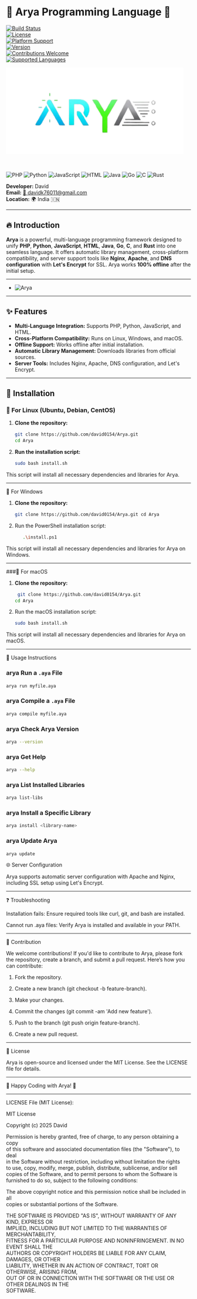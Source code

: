 # 🌟 Arya Programming Language 🌟  

[![Build Status](https://img.shields.io/badge/build-passing-brightgreen)](https://github.com/david0154/Arya)  
[![License](https://img.shields.io/badge/license-MIT-blue)](https://github.com/david0154/Arya/blob/main/LICENSE)  
[![Platform Support](https://img.shields.io/badge/platform-Linux%20%7C%20Windows%20%7C%20macOS-yellowgreen)](https://github.com/david0154/Arya)  
[![Version](https://img.shields.io/badge/version-1.0.0-orange)](https://github.com/david0154/Arya)  
[![Contributions Welcome](https://img.shields.io/badge/contributions-welcome-brightgreen)](https://github.com/david0154/Arya/pulls)  
[![Supported Languages](https://img.shields.io/badge/languages-PHP%20%7C%20Python%20%7C%20JavaScript%20%7C%20HTML%20%7C%20Java%20%7C%20Go%20%7C%20C%20%7C%20Rust-yellow)](https://github.com/david0154/Arya)

![Arya Logo](Arya.png)  

<br> 

![PHP](https://img.shields.io/badge/PHP-777BB4?style=for-the-badge&logo=php&logoColor=white)
![Python](https://img.shields.io/badge/Python-3776AB?style=for-the-badge&logo=python&logoColor=white)
![JavaScript](https://img.shields.io/badge/JavaScript-F7DF1E?style=for-the-badge&logo=javascript&logoColor=black)
![HTML](https://img.shields.io/badge/HTML5-E34F26?style=for-the-badge&logo=html5&logoColor=white)
![Java](https://img.shields.io/badge/Java-ED8B00?style=for-the-badge&logo=java&logoColor=white)
![Go](https://img.shields.io/badge/Go-00ADD5?style=for-the-badge&logo=go&logoColor=white)
![C](https://img.shields.io/badge/C-00599C?style=for-the-badge&logo=c&logoColor=white)
![Rust](https://img.shields.io/badge/Rust-000000?style=for-the-badge&logo=rust&logoColor=white)

**Developer:** David  
**Email:** [📧 davidk76011@gmail.com](mailto:davidk76011@gmail.com)  
**Location:** 🌍 India 🇮🇳  

---

## 🔥 Introduction  

**Arya** is a powerful, multi-language programming framework designed to unify **PHP**, **Python**, **JavaScript**, **HTML**, **Java**, **Go**, **C**, and **Rust** into one seamless language. It offers automatic library management, cross-platform compatibility, and server support tools like **Nginx**, **Apache**, and **DNS configuration** with **Let's Encrypt** for SSL. Arya works **100% offline** after the initial setup.

---

* ![Arya](https://img.shields.io/badge/LanguageName-HexColorCode?style=for-the-badge&logo=languageicon&logoColor=white)

---

## ✨ Features  

- **Multi-Language Integration:** Supports PHP, Python, JavaScript, and HTML.  
- **Cross-Platform Compatibility:** Runs on Linux, Windows, and macOS.  
- **Offline Support:** Works offline after initial installation.  
- **Automatic Library Management:** Downloads libraries from official sources.  
- **Server Tools:** Includes Nginx, Apache, DNS configuration, and Let's Encrypt.  

---

## 🚀 Installation  

### 📌 For Linux (Ubuntu, Debian, CentOS)  

1. **Clone the repository:**  
   ```bash
   git clone https://github.com/david0154/Arya.git
   cd Arya

2. **Run the installation script:**
      ```bash
   sudo bash install.sh


This script will install all necessary dependencies and libraries for Arya.




---

📌 For Windows

1. **Clone the repository:**
   ```bash
   git clone https://github.com/david0154/Arya.git cd Arya


2. Run the PowerShell installation script:
   ```bash
      .\install.ps1

This script will install all necessary dependencies and libraries for Arya on Windows.




---

###📌 For macOS

1. **Clone the repository:**
   ```bash
    git clone https://github.com/david0154/Arya.git
   cd Arya


2. Run the macOS installation script:
   ```bash
   sudo bash install.sh

This script will install all necessary dependencies and libraries for Arya on macOS.




---

🎯 Usage Instructions
  ### arya Run a `.aya` File  
```bash
arya run myfile.aya
```

### arya Compile a `.aya` File  
```bash
arya compile myfile.aya
```

### arya Check Arya Version  
```bash
arya --version
```

### arya Get Help  
```bash
arya --help
```

### arya List Installed Libraries  
```bash
arya list-libs
```

### arya Install a Specific Library  
```bash
arya install <library-name>
```

### arya Update Arya  
   ```bash
   arya update

  
```




🌐 Server Configuration

Arya supports automatic server configuration with Apache and Nginx, including SSL setup using Let's Encrypt.


---

❓ Troubleshooting

Installation fails: Ensure required tools like curl, git, and bash are installed.

Cannot run .aya files: Verify Arya is installed and available in your PATH.



---

🤝 Contribution

We welcome contributions! If you'd like to contribute to Arya, please fork the repository, create a branch, and submit a pull request.
Here’s how you can contribute:

1. Fork the repository.


2. Create a new branch (git checkout -b feature-branch).


3. Make your changes.


4. Commit the changes (git commit -am 'Add new feature').


5. Push to the branch (git push origin feature-branch).


6. Create a new pull request.




---

📄 License

Arya is open-source and licensed under the MIT License. See the LICENSE file for details.


---

🌟 Happy Coding with Arya! 🌟


---

LICENSE File (MIT License):

MIT License

Copyright (c) 2025 David

Permission is hereby granted, free of charge, to any person obtaining a copy  
of this software and associated documentation files (the "Software"), to deal  
in the Software without restriction, including without limitation the rights  
to use, copy, modify, merge, publish, distribute, sublicense, and/or sell  
copies of the Software, and to permit persons to whom the Software is  
furnished to do so, subject to the following conditions:

The above copyright notice and this permission notice shall be included in all  
copies or substantial portions of the Software.

THE SOFTWARE IS PROVIDED "AS IS", WITHOUT WARRANTY OF ANY KIND, EXPRESS OR  
IMPLIED, INCLUDING BUT NOT LIMITED TO THE WARRANTIES OF MERCHANTABILITY,  
FITNESS FOR A PARTICULAR PURPOSE AND NONINFRINGEMENT. IN NO EVENT SHALL THE  
AUTHORS OR COPYRIGHT HOLDERS BE LIABLE FOR ANY CLAIM, DAMAGES, OR OTHER  
LIABILITY, WHETHER IN AN ACTION OF CONTRACT, TORT OR OTHERWISE, ARISING FROM,  
OUT OF OR IN CONNECTION WITH THE SOFTWARE OR THE USE OR OTHER DEALINGS IN THE  
SOFTWARE.
